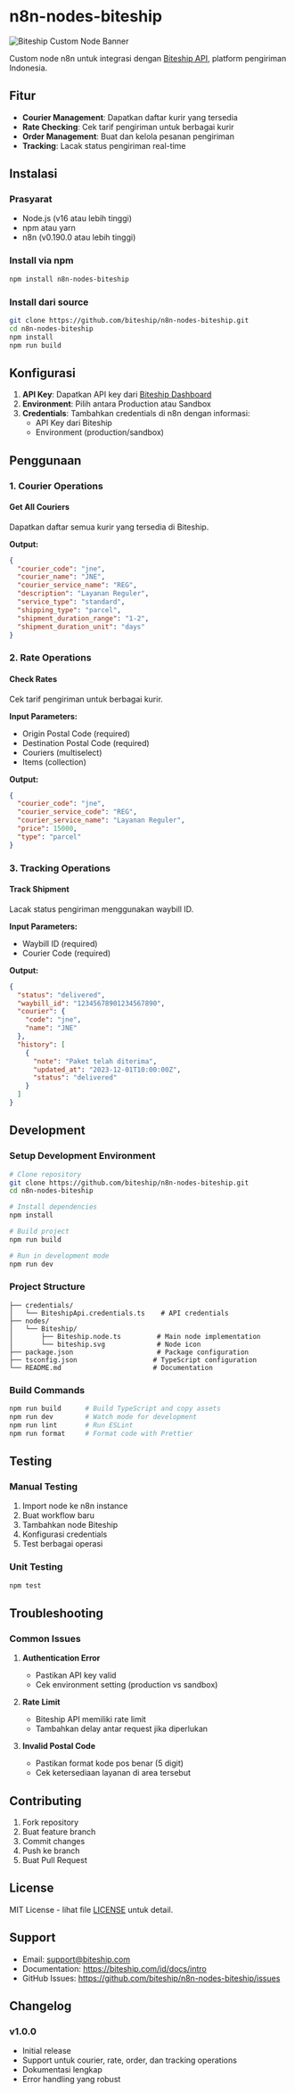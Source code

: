 # n8n-nodes-biteship

![Biteship Custom Node Banner](https://biteship.com/assets/images/logo.png)

Custom node n8n untuk integrasi dengan [Biteship API](https://biteship.com/id/docs/api), platform pengiriman Indonesia.

## Fitur

- **Courier Management**: Dapatkan daftar kurir yang tersedia
- **Rate Checking**: Cek tarif pengiriman untuk berbagai kurir
- **Order Management**: Buat dan kelola pesanan pengiriman
- **Tracking**: Lacak status pengiriman real-time

## Instalasi

### Prasyarat

- Node.js (v16 atau lebih tinggi)
- npm atau yarn
- n8n (v0.190.0 atau lebih tinggi)

### Install via npm

```bash
npm install n8n-nodes-biteship
```

### Install dari source

```bash
git clone https://github.com/biteship/n8n-nodes-biteship.git
cd n8n-nodes-biteship
npm install
npm run build
```

## Konfigurasi

1. **API Key**: Dapatkan API key dari [Biteship Dashboard](https://biteship.com/dashboard)
2. **Environment**: Pilih antara Production atau Sandbox
3. **Credentials**: Tambahkan credentials di n8n dengan informasi:
   - API Key dari Biteship
   - Environment (production/sandbox)

## Penggunaan

### 1. Courier Operations

#### Get All Couriers
Dapatkan daftar semua kurir yang tersedia di Biteship.

**Output:**
```json
{
  "courier_code": "jne",
  "courier_name": "JNE",
  "courier_service_name": "REG",
  "description": "Layanan Reguler",
  "service_type": "standard",
  "shipping_type": "parcel",
  "shipment_duration_range": "1-2",
  "shipment_duration_unit": "days"
}
```

### 2. Rate Operations

#### Check Rates
Cek tarif pengiriman untuk berbagai kurir.

**Input Parameters:**
- Origin Postal Code (required)
- Destination Postal Code (required)
- Couriers (multiselect)
- Items (collection)

**Output:**
```json
{
  "courier_code": "jne",
  "courier_service_code": "REG",
  "courier_service_name": "Layanan Reguler",
  "price": 15000,
  "type": "parcel"
}
```

### 3. Tracking Operations

#### Track Shipment
Lacak status pengiriman menggunakan waybill ID.

**Input Parameters:**
- Waybill ID (required)
- Courier Code (required)

**Output:**
```json
{
  "status": "delivered",
  "waybill_id": "12345678901234567890",
  "courier": {
    "code": "jne",
    "name": "JNE"
  },
  "history": [
    {
      "note": "Paket telah diterima",
      "updated_at": "2023-12-01T10:00:00Z",
      "status": "delivered"
    }
  ]
}
```

## Development

### Setup Development Environment

```bash
# Clone repository
git clone https://github.com/biteship/n8n-nodes-biteship.git
cd n8n-nodes-biteship

# Install dependencies
npm install

# Build project
npm run build

# Run in development mode
npm run dev
```

### Project Structure

```
├── credentials/
│   └── BiteshipApi.credentials.ts    # API credentials
├── nodes/
│   └── Biteship/
│       ├── Biteship.node.ts         # Main node implementation
│       └── biteship.svg             # Node icon
├── package.json                     # Package configuration
├── tsconfig.json                   # TypeScript configuration
└── README.md                       # Documentation
```

### Build Commands

```bash
npm run build      # Build TypeScript and copy assets
npm run dev        # Watch mode for development
npm run lint       # Run ESLint
npm run format     # Format code with Prettier
```

## Testing

### Manual Testing

1. Import node ke n8n instance
2. Buat workflow baru
3. Tambahkan node Biteship
4. Konfigurasi credentials
5. Test berbagai operasi

### Unit Testing

```bash
npm test
```

## Troubleshooting

### Common Issues

1. **Authentication Error**
   - Pastikan API key valid
   - Cek environment setting (production vs sandbox)

2. **Rate Limit**
   - Biteship API memiliki rate limit
   - Tambahkan delay antar request jika diperlukan

3. **Invalid Postal Code**
   - Pastikan format kode pos benar (5 digit)
   - Cek ketersediaan layanan di area tersebut

## Contributing

1. Fork repository
2. Buat feature branch
3. Commit changes
4. Push ke branch
5. Buat Pull Request

## License

MIT License - lihat file [LICENSE](LICENSE) untuk detail.

## Support

- Email: support@biteship.com
- Documentation: https://biteship.com/id/docs/intro
- GitHub Issues: https://github.com/biteship/n8n-nodes-biteship/issues

## Changelog

### v1.0.0
- Initial release
- Support untuk courier, rate, order, dan tracking operations
- Dokumentasi lengkap
- Error handling yang robust
